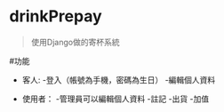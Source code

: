 # drinkPrepay
>使用Django做的寄杯系統

#功能

- 客人:
    -登入（帳號為手機，密碼為生日）
    -編輯個人資料

- 使用者：
    -管理員可以編輯個人資料
    -註記
    -出貨
    -加值
